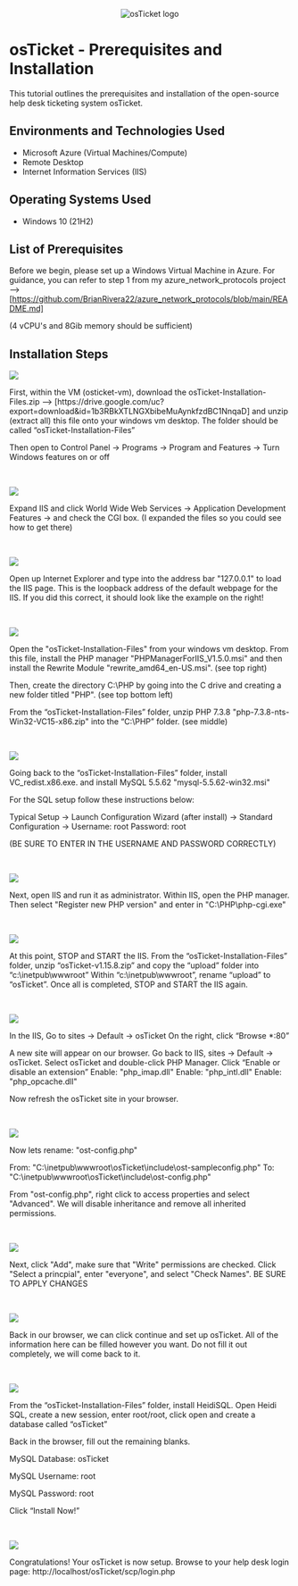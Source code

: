 <p align="center">
<img src="https://i.imgur.com/Clzj7Xs.png" alt="osTicket logo"/>
</p>


<h1>osTicket - Prerequisites and Installation</h1>
This tutorial outlines the prerequisites and installation of the open-source help desk ticketing system osTicket.<br />

<h2>Environments and Technologies Used</h2>

- Microsoft Azure (Virtual Machines/Compute)
- Remote Desktop
- Internet Information Services (IIS)

<h2>Operating Systems Used </h2>

- Windows 10</b> (21H2)

<h2>List of Prerequisites</h2>

Before we begin, please set up a Windows Virtual Machine in Azure. For guidance, you can refer to step 1 from my azure_network_protocols project --> [https://github.com/BrianRivera22/azure_network_protocols/blob/main/README.md]

(4 vCPU's and 8Gib memory should be sufficient)

<h2>Installation Steps</h2>

<p>
<img src="https://github.com/BrianRivera22/osticket_prereqs/blob/main/os%20ticket%20prereqs/1.png"/>
</p>
<p>
First, within the VM (osticket-vm), download the osTicket-Installation-Files.zip --> [https://drive.google.com/uc?export=download&id=1b3RBkXTLNGXbibeMuAynkfzdBC1NnqaD] and unzip (extract all) this file onto your windows vm desktop. The folder should be called “osTicket-Installation-Files”

Then open to Control Panel -> Programs -> Program and Features -> Turn Windows features on or off
</p>
<br />

<p>
<img src="https://github.com/BrianRivera22/osticket_prereqs/blob/main/os%20ticket%20prereqs/2.png"/>
</p>
<p>
Expand IIS and click World Wide Web Services -> Application Development Features -> and check the CGI box. (I expanded the files so you could see how to get there)
</p>
<br />

<p>
<img src="https://github.com/BrianRivera22/osticket_prereqs/blob/main/os%20ticket%20prereqs/3.png"/>
</p>
<p>
Open up Internet Explorer and type into the address bar "127.0.0.1" to load the IIS page. This is the loopback address of the default webpage for the IIS. If you did this correct, it should look like the example on the right!
</p>
<br />

<p>
<img src="https://github.com/BrianRivera22/osticket_prereqs/blob/main/os%20ticket%20prereqs/4.png"/>
</p>
<p>
Open the "osTicket-Installation-Files" from your windows vm desktop. From this file, install the PHP manager "PHPManagerForIIS_V1.5.0.msi" and then install the Rewrite Module "rewrite_amd64_en-US.msi". (see top right) 

Then, create the directory C:\PHP by going into the C drive and creating a new folder titled "PHP". (see top bottom left)

From the “osTicket-Installation-Files” folder, unzip PHP 7.3.8 "php-7.3.8-nts-Win32-VC15-x86.zip" into the “C:\PHP” folder. (see middle)
</p>
<br />

<p>
<img src="https://github.com/BrianRivera22/osticket_prereqs/blob/main/os%20ticket%20prereqs/5.png"/>
</p>
<p>
Going back to the “osTicket-Installation-Files” folder, install VC_redist.x86.exe. and install MySQL 5.5.62 "mysql-5.5.62-win32.msi"

For the SQL setup follow these instructions below:

Typical Setup -> Launch Configuration Wizard (after install) -> Standard Configuration -> Username: root Password: root

(BE SURE TO ENTER IN THE USERNAME AND PASSWORD CORRECTLY)
</p>
<br />

<p>
<img src="https://github.com/BrianRivera22/osticket_prereqs/blob/main/os%20ticket%20prereqs/6.png"/>
</p>
<p>
Next, open IIS and run it as administrator. Within IIS, open the PHP manager. Then select "Register new PHP version" and enter in "C:\PHP\php-cgi.exe"
</p>
<br />

<p>
<img src="https://github.com/BrianRivera22/osticket_prereqs/blob/main/os%20ticket%20prereqs/7.png"/>
</p>
<p>
At this point, STOP and START the IIS. From the “osTicket-Installation-Files” folder, unzip “osTicket-v1.15.8.zip” and copy the “upload” folder into “c:\inetpub\wwwroot” Within “c:\inetpub\wwwroot”, rename “upload” to “osTicket”. Once all is completed, STOP and START the IIS again.
</p>
<br />

<p>
<img src="https://github.com/BrianRivera22/osticket_prereqs/blob/main/os%20ticket%20prereqs/8.png"/>
</p>
<p>
In the IIS, Go to sites -> Default -> osTicket On the right, click “Browse *:80”

A new site will appear on our browser. Go back to IIS, sites -> Default -> osTicket. Select osTicket and double-click PHP Manager. Click “Enable or disable an extension” Enable: "php_imap.dll" Enable: "php_intl.dll" Enable: "php_opcache.dll"

Now refresh the osTicket site in your browser.
</p>
<br />

<p>
<img src="https://github.com/BrianRivera22/osticket_prereqs/blob/main/os%20ticket%20prereqs/9.png"/>
</p>
<p>
Now lets rename: "ost-config.php"

From: "C:\inetpub\wwwroot\osTicket\include\ost-sampleconfig.php" To: "C:\inetpub\wwwroot\osTicket\include\ost-config.php"

From "ost-config.php", right click to access properties and select "Advanced". We will disable inheritance and remove all inherited permissions.
</p>
<br />

<p>
<img src="https://github.com/BrianRivera22/osticket_prereqs/blob/main/os%20ticket%20prereqs/11.png"/>
</p>
<p>
Next, click "Add", make sure that "Write" permissions are checked. Click "Select a princpial", enter "everyone", and select "Check Names". 
BE SURE TO APPLY CHANGES
</p>
<br />

<p>
<img src="https://github.com/BrianRivera22/osticket_prereqs/blob/main/os%20ticket%20prereqs/12.png"/>
</p>
<p>
Back in our browser, we can click continue and set up osTicket. All of the information here can be filled however you want. Do not fill it out completely, we will come back to it.
</p>
<br />

<p>
<img src="https://github.com/BrianRivera22/osticket_prereqs/blob/main/os%20ticket%20prereqs/13.png"/>
</p>
<p>
From the “osTicket-Installation-Files” folder, install HeidiSQL. Open Heidi SQL, create a new session, enter root/root, click open and create a database called “osTicket”

Back in the browser, fill out the remaining blanks.

MySQL Database: osTicket

MySQL Username: root

MySQL Password: root

Click “Install Now!”
</p>
<br />

<p>
<img src="https://github.com/BrianRivera22/osticket_prereqs/blob/main/os%20ticket%20prereqs/14.png"/>
</p>
<p>
Congratulations! Your osTicket is now setup. Browse to your help desk login page: http://localhost/osTicket/scp/login.php
</p>
<br />
